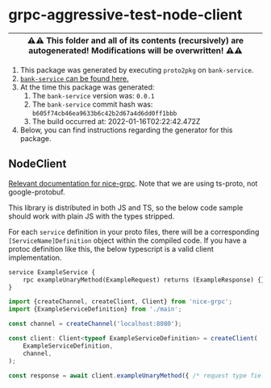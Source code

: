 # grpc-aggressive-test-node-client

| ⚠️⚠️ This folder and all of its contents (recursively) are autogenerated! Modifications will be overwritten! ⚠️⚠️ |
| --- |

1. This package was generated by executing `proto2pkg` on `bank-service`.
1. [`bank-service` can be found here.](https://github.com/liamzdenek/proto2pkg/example/bank-service)
1. At the time this package was generated:
    1. The `bank-service` version was: `0.0.1`
    1. The `bank-service` commit hash was: `b605f74cb46ea9633b6c42b2d67a4d6dd0ff1bbb`
    1. The build occurred at: 2022-01-16T02:22:42.472Z
1. Below, you can find instructions regarding the generator for this package.

## NodeClient


[Relevant documentation for nice-grpc](https://github.com/deeplay-io/nice-grpc/tree/master/packages/nice-grpc). Note that
we are using ts-proto, not google-protobuf.

This library is distributed in both JS and TS, so the below code sample should work with plain JS with the types stripped.

For each `service` definition in your proto files, there will be a corresponding `[ServiceName]Definition` object
within the compiled code. If you have a protoc definition like this, the below typescript is a valid client implementation.
```proto
service ExampleService {
    rpc exampleUnaryMethod(ExampleRequest) returns (ExampleResponse) {}
}
```
```ts
import {createChannel, createClient, Client} from 'nice-grpc';
import {ExampleServiceDefinition} from './main';

const channel = createChannel('localhost:8080');

const client: Client<typeof ExampleServiceDefinition> = createClient(
    ExampleServiceDefinition,
    channel,
);

const response = await client.exampleUnaryMethod({ /* request type fields */ })
```


